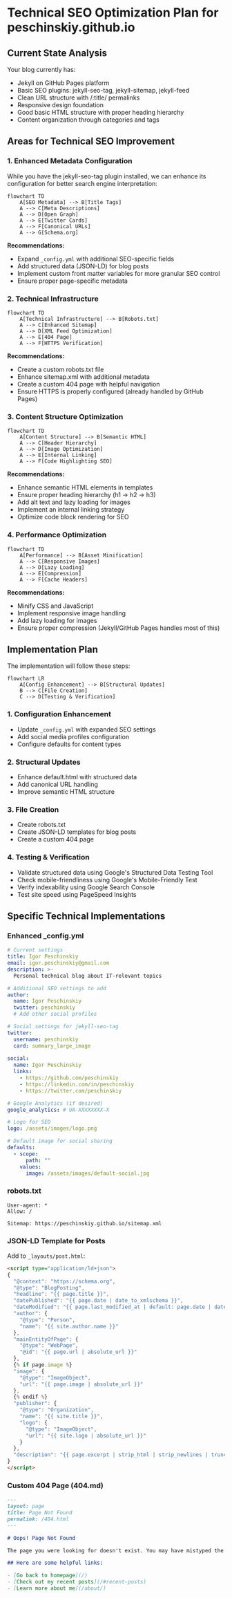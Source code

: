 # Technical SEO Optimization Plan for peschinskiy.github.io

## Current State Analysis

Your blog currently has:
- Jekyll on GitHub Pages platform
- Basic SEO plugins: jekyll-seo-tag, jekyll-sitemap, jekyll-feed
- Clean URL structure with /:title/ permalinks
- Responsive design foundation
- Good basic HTML structure with proper heading hierarchy
- Content organization through categories and tags

## Areas for Technical SEO Improvement

### 1. Enhanced Metadata Configuration

While you have the jekyll-seo-tag plugin installed, we can enhance its configuration for better search engine interpretation:

```mermaid
flowchart TD
    A[SEO Metadata] --> B[Title Tags]
    A --> C[Meta Descriptions]
    A --> D[Open Graph]
    A --> E[Twitter Cards]
    A --> F[Canonical URLs]
    A --> G[Schema.org]
```

**Recommendations:**
- Expand `_config.yml` with additional SEO-specific fields
- Add structured data (JSON-LD) for blog posts
- Implement custom front matter variables for more granular SEO control
- Ensure proper page-specific metadata

### 2. Technical Infrastructure

```mermaid
flowchart TD
    A[Technical Infrastructure] --> B[Robots.txt]
    A --> C[Enhanced Sitemap]
    A --> D[XML Feed Optimization]
    A --> E[404 Page]
    A --> F[HTTPS Verification]
```

**Recommendations:**
- Create a custom robots.txt file
- Enhance sitemap.xml with additional metadata
- Create a custom 404 page with helpful navigation
- Ensure HTTPS is properly configured (already handled by GitHub Pages)

### 3. Content Structure Optimization

```mermaid
flowchart TD
    A[Content Structure] --> B[Semantic HTML]
    A --> C[Header Hierarchy]
    A --> D[Image Optimization]
    A --> E[Internal Linking]
    A --> F[Code Highlighting SEO]
```

**Recommendations:**
- Enhance semantic HTML elements in templates
- Ensure proper heading hierarchy (h1 → h2 → h3)
- Add alt text and lazy loading for images
- Implement an internal linking strategy
- Optimize code block rendering for SEO

### 4. Performance Optimization

```mermaid
flowchart TD
    A[Performance] --> B[Asset Minification]
    A --> C[Responsive Images]
    A --> D[Lazy Loading]
    A --> E[Compression]
    A --> F[Cache Headers]
```

**Recommendations:**
- Minify CSS and JavaScript
- Implement responsive image handling
- Add lazy loading for images
- Ensure proper compression (Jekyll/GitHub Pages handles most of this)

## Implementation Plan

The implementation will follow these steps:

```mermaid
flowchart LR
    A[Config Enhancement] --> B[Structural Updates]
    B --> C[File Creation]
    C --> D[Testing & Verification]
```

### 1. Configuration Enhancement
- Update `_config.yml` with expanded SEO settings
- Add social media profiles configuration
- Configure defaults for content types

### 2. Structural Updates
- Enhance default.html with structured data
- Add canonical URL handling
- Improve semantic HTML structure

### 3. File Creation
- Create robots.txt
- Create JSON-LD templates for blog posts
- Create a custom 404 page

### 4. Testing & Verification
- Validate structured data using Google's Structured Data Testing Tool
- Check mobile-friendliness using Google's Mobile-Friendly Test
- Verify indexability using Google Search Console
- Test site speed using PageSpeed Insights

## Specific Technical Implementations

### Enhanced _config.yml

```yaml
# Current settings
title: Igor Peschinskiy
email: igor.peschinskiy@gmail.com
description: >-
  Personal technical blog about IT-relevant topics

# Additional SEO settings to add
author:
  name: Igor Peschinskiy
  twitter: peschinskiy
  # Add other social profiles

# Social settings for jekyll-seo-tag
twitter:
  username: peschinskiy
  card: summary_large_image
  
social:
  name: Igor Peschinskiy
  links:
    - https://github.com/peschinskiy
    - https://linkedin.com/in/peschinskiy
    - https://twitter.com/peschinskiy

# Google Analytics (if desired)
google_analytics: # UA-XXXXXXXX-X

# Logo for SEO
logo: /assets/images/logo.png

# Default image for social sharing
defaults:
  - scope:
      path: ""
    values:
      image: /assets/images/default-social.jpg
```

### robots.txt

```
User-agent: *
Allow: /

Sitemap: https://peschinskiy.github.io/sitemap.xml
```

### JSON-LD Template for Posts

Add to `_layouts/post.html`:

```html
<script type="application/ld+json">
{
  "@context": "https://schema.org",
  "@type": "BlogPosting",
  "headline": "{{ page.title }}",
  "datePublished": "{{ page.date | date_to_xmlschema }}",
  "dateModified": "{{ page.last_modified_at | default: page.date | date_to_xmlschema }}",
  "author": {
    "@type": "Person",
    "name": "{{ site.author.name }}"
  },
  "mainEntityOfPage": {
    "@type": "WebPage",
    "@id": "{{ page.url | absolute_url }}"
  },
  {% if page.image %}
  "image": {
    "@type": "ImageObject",
    "url": "{{ page.image | absolute_url }}"
  },
  {% endif %}
  "publisher": {
    "@type": "Organization",
    "name": "{{ site.title }}",
    "logo": {
      "@type": "ImageObject",
      "url": "{{ site.logo | absolute_url }}"
    }
  },
  "description": "{{ page.excerpt | strip_html | strip_newlines | truncate: 160 }}"
}
</script>
```

### Custom 404 Page (404.md)

```markdown
---
layout: page
title: Page Not Found
permalink: /404.html
---

# Oops! Page Not Found

The page you were looking for doesn't exist. You may have mistyped the address or the page may have moved.

## Here are some helpful links:

- [Go back to homepage](/)
- [Check out my recent posts](/#recent-posts)
- [Learn more about me](/about/)